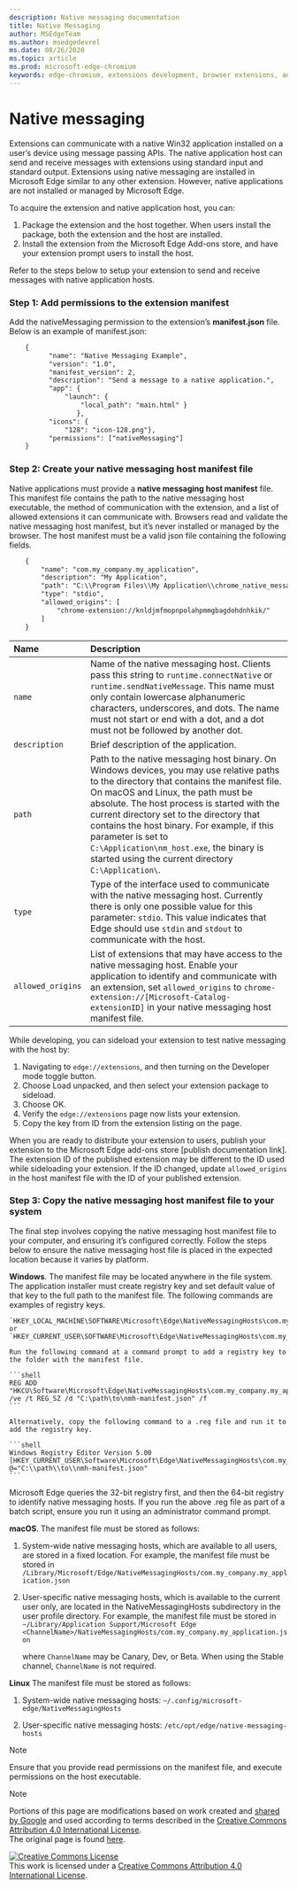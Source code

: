 ```yaml
---
description: Native messaging documentation
title: Native Messaging
author: MSEdgeTeam
ms.author: msedgedevrel
ms.date: 08/26/2020
ms.topic: article
ms.prod: microsoft-edge-chromium
keywords: edge-chromium, extensions development, browser extensions, add-ons, partner center, developer
---
```


# Native messaging  

Extensions can communicate with a native Win32 application installed on a user’s device using message passing APIs. The native application host can send and receive messages with extensions using standard input and standard output. Extensions using native messaging are installed in Microsoft Edge similar to any other extension. However, native applications are not installed or managed by Microsoft Edge.

To acquire the extension and native application host, you can:

1. Package the extension and the host together. When users install the package, both the extension and the host are installed.
1. Install the extension from the Microsoft Edge Add-ons store, and have your extension prompt users to install the host. 

Refer to the steps below to setup your extension to send and receive messages with native application hosts.

### Step 1: Add permissions to the extension manifest

Add the nativeMessaging permission to the extension’s **manifest.json** file. Below is an example of manifest.json:

```xml
    {
          "name": "Native Messaging Example",
          "version": "1.0",
          "manifest_version": 2, 
          "description": "Send a message to a native application.",
          "app": { 
              "launch": { 
                  "local_path": "main.html" } 
                 }, 
          "icons": { 
              "128": "icon-128.png"}, 
          "permissions": ["nativeMessaging"] 
    }
```

### Step 2: Create your native messaging host manifest file
    
Native applications must provide a **native messaging host manifest** file. This manifest file contains the path to the native messaging host executable, the method of communication with the extension, and a list of allowed extensions it can communicate with. Browsers read and validate the native messaging host manifest, but it’s never installed or managed by the browser. 
The host manifest must be a valid json file containing the following fields.

    
```xml
    {
        "name": "com.my_company.my_application",
        "description": "My Application",
        "path": "C:\\Program Files\\My Application\\chrome_native_messaging_host.exe",
        "type": "stdio",
        "allowed_origins": [
            "chrome-extension://knldjmfmopnpolahpmmgbagdohdnhkik/"
        ]
    }
```  




| Name | Description |  
|:--- |:--- |  
| `name` | Name of the native messaging host. Clients pass this string to `runtime.connectNative` or `runtime.sendNativeMessage`.  This name must only contain lowercase alphanumeric characters, underscores, and dots.  The name must not start or end with a dot, and a dot must not be followed by another dot. |  
| `description` | Brief description of the application. |  
| `path` | Path to the native messaging host binary. On Windows devices, you may use relative paths to the directory that contains the manifest file. On macOS and Linux, the path must be absolute. The host process is started with the current directory set to the directory that contains the host binary. For example, if this parameter is set to `C:\Application\nm_host.exe`, the binary is started using the current directory `C:\Application\`. |  
| `type` | Type of the interface used to communicate with the native messaging host.  Currently there is only one possible value for this parameter: `stdio`.  This value indicates that Edge should use `stdin` and `stdout` to communicate with the host. |  
| `allowed_origins` |  List of extensions that may have access to the native messaging host.  Enable your application to identify and communicate with an extension, set `allowed_origins` to `chrome-extension://[Microsoft-Catalog-extensionID]` in your native messaging host manifest file. |  


While developing, you can sideload your extension to test native messaging with the host by:
1. Navigating to `edge://extensions`, and then turning on the Developer mode toggle button. 
1. Choose Load unpacked, and then select your extension package to sideload.  
1. Choose OK.
1. Verify the `edge://extensions` page now lists your extension. 
1. Copy the key from ID from the extension listing on the page.

When you are ready to distribute your extension to users, publish your extension to the Microsoft Edge add-ons store [publish documentation link]. The extension ID of the published extension may be different to the ID used while sideloading your extension. If the ID changed, update `allowed_origins` in the host manifest file with the ID of your published extension. 



### Step 3: Copy the native messaging host manifest file to your system

The final step involves copying the native messaging host manifest file to your computer, and ensuring it’s configured correctly. Follow the steps below to ensure the native messaging host file is placed in the expected location because it varies by platform.
    
**Windows**. The manifest file may be located anywhere in the file system. The application installer must create registry key and set default value of that key to the full path to the manifest file. The following commands are examples of registry keys.
    
    `HKEY_LOCAL_MACHINE\SOFTWARE\Microsoft\Edge\NativeMessagingHosts\com.my_company.my_application`  
    or  
    `HKEY_CURRENT_USER\SOFTWARE\Microsoft\Edge\NativeMessagingHosts\com.my_company.my_application`,  
    
    Run the following command at a command prompt to add a registry key to the folder with the manifest file.
    
    ```shell
    REG ADD "HKCU\Software\Microsoft\Edge\NativeMessagingHosts\com.my_company.my_application" /ve /t REG_SZ /d "C:\path\to\nmh-manifest.json" /f
    ```  
    
    Alternatively, copy the following command to a .reg file and run it to add the registry key. 
    
    ```shell
    Windows Registry Editor Version 5.00
    [HKEY_CURRENT_USER\Software\Microsoft\Edge\NativeMessagingHosts\com.my_company.my_application]
    @="C:\\path\\to\\nmh-manifest.json"
    ```  
  Microsoft Edge queries the 32-bit registry first, and then the 64-bit registry to identify native messaging hosts. If you run the above .reg file as part of a batch script, ensure you run it using an administrator command prompt.


**macOS**. The manifest file must be stored as follows:

1. System-wide native messaging hosts, which are available to all users, are stored in a fixed location. For example, the manifest file must be stored in
    `/Library/Microsoft/Edge/NativeMessagingHosts/com.my_company.my_application.json`

1. User-specific native messaging hosts, which is available to the current user only, are located in the NativeMessagingHosts  subdirectory in the user profile directory. For example, the manifest file must be stored in  
    `~/Library/Application Support/Microsoft Edge <ChannelName>/NativeMessagingHosts/com.my_company.my_application.json`

    where `ChannelName` may be Canary, Dev, or Beta. When using the Stable channel, `ChannelName` is not required.


**Linux** The manifest file must be stored as follows:

1. System-wide native messaging hosts:
    `~/.config/microsoft-edge/NativeMessagingHosts`

1. User-specific native messaging hosts: 
    `/etc/opt/edge/native-messaging-hosts`


> [!NOTE]
> Ensure that you provide read permissions on the manifest file, and execute permissions on the host executable.


> [!NOTE]
> Portions of this page are modifications based on work created and [shared by Google][GoogleSitePolicies] and used according to terms described in the [Creative Commons Attribution 4.0 International License][CCA4IL].  
> The original page is found [here](https://developer.chrome.com/extensions/nativeMessaging).  

[![Creative Commons License][CCby4Image]][CCA4IL]  
This work is licensed under a [Creative Commons Attribution 4.0 International License][CCA4IL].  


<!-- image links -->  

<!-- links -->  

[CCA4IL]: https://creativecommons.org/licenses/by/4.0  
[CCby4Image]: https://i.creativecommons.org/l/by/4.0/88x31.png  
[GoogleSitePolicies]: https://developers.google.com/terms/site-policies
